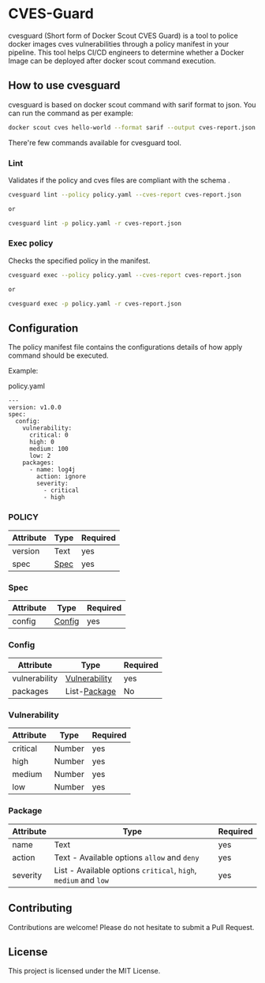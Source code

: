 # CVES-Guard

cvesguard (Short form of Docker Scout CVES Guard) is a tool to police docker images cves vulnerabilities through a policy manifest in your pipeline. This tool helps CI/CD engineers to determine whether a Docker Image can be deployed after docker scout command execution.

## How to use cvesguard

cvesguard is based on docker scout command with sarif format to json. You can run the command as per example:


```bash
docker scout cves hello-world --format sarif --output cves-report.json
```
There're few commands available for cvesguard tool.

### Lint
Validates if the policy and cves files are compliant with the schema .

``` bash
cvesguard lint --policy policy.yaml --cves-report cves-report.json

or

cvesguard lint -p policy.yaml -r cves-report.json

```

### Exec policy
Checks the specified policy in the manifest.

```bash
cvesguard exec --policy policy.yaml --cves-report cves-report.json

or

cvesguard exec -p policy.yaml -r cves-report.json

```

## Configuration

The policy manifest file contains the configurations details of how apply command should be executed.

Example:

policy.yaml

```
---
version: v1.0.0 
spec:
  config:
    vulnerability:
      critical: 0
      high: 0
      medium: 100
      low: 2
    packages:
      - name: log4j
        action: ignore
        severity:
          - critical
          - high
```

### POLICY

| Attribute| Type | Required |
|----------|----------|----------|
| version | Text | yes |
| spec | [Spec](#spec) | yes |


### Spec
| Attribute| Type | Required |
|----------|----------|----------| 
| config | [Config](#config) | yes |

### Config

| Attribute| Type | Required |
|----------|----------|----------| 
| vulnerability | [Vulnerability](#vulnerability) | yes |
| packages | List-[Package](#package) | No |

### Vulnerability
| Attribute| Type | Required |
|----------|----------|----------|
| critical | Number | yes | 
| high | Number | yes | 
| medium | Number | yes | 
| low | Number | yes | 

### Package
| Attribute| Type | Required |
|----------|----------|----------|
| name | Text | yes | 
| action | Text - Available options `allow` and `deny` | yes | 
| severity | List - Available options `critical`, `high`, `medium` and `low` | yes | 

## Contributing

Contributions are welcome! Please do not hesitate to submit a Pull Request.

## License

This project is licensed under the MIT License.
